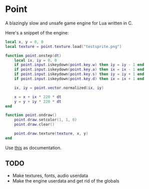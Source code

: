 # Point
A blazingly slow and unsafe game engine for Lua written in C.

Here's a snippet of the engine:
```lua
local x, y = 0, 0
local texture = point.texture.load("testsprite.png")

function point.onstep(dt)
    local ix, iy = 0, 0
    if point.input.iskeydown(point.key.w) then iy = iy - 1 end
    if point.input.iskeydown(point.key.a) then ix = ix - 1 end
    if point.input.iskeydown(point.key.s) then iy = iy + 1 end
    if point.input.iskeydown(point.key.d) then ix = ix + 1 end

    ix, iy = point.vector.normalized(ix, iy)

    x = x + ix * 220 * dt
    y = y + iy * 220 * dt
end

function point.ondraw()
    point.draw.setcolor(1, 1, 0)
    point.draw.clear()

    point.draw.texture(texture, x, y)
end
```

Use [this](https://github.com/IAmCheeseman/point/blob/master/point.yml) as documentation.

## TODO

- Make textures, fonts, audio userdata
- Make the engine userdata and get rid of the globals